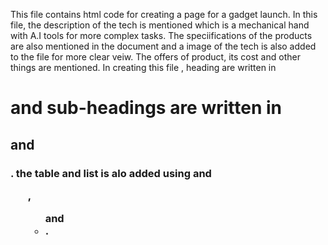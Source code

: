 This file contains html code for creating a page for a gadget launch. In this file, the description of the tech is mentioned which is a mechanical hand with A.I tools for more complex tasks.
The speciifications of the products are also mentioned in the document and a image of the tech is also added  to the file for more clear veiw. The offers of product, its cost and other things are mentioned.
In creating this file , heading are written in <h1> and sub-headings are written in <h2> and <h3>. the table and list is alo added using <table> and <ol>,<ul> and <li>.
